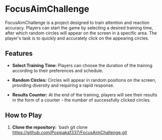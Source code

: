 # FocusAimChallenge

FocusAimChallenge is a project designed to train attention and reaction accuracy. Players can start the game by selecting a desired training time, after which random circles will appear on the screen in a specific area. The player's task is to quickly and accurately click on the appearing circles.

## Features

- **Select Training Time:** Players can choose the duration of the training according to their preferences and schedule.

- **Random Circles:** Circles will appear in random positions on the screen, providing diversity and requiring a rapid response.

- **Results Counter:** At the end of the training, players will see their results in the form of a counter - the number of successfully clicked circles.

## How to Play

1. **Clone the repository:**
   `bash
   git clone https://github.com/Posipaka1337/FocusAimChallenge.git
